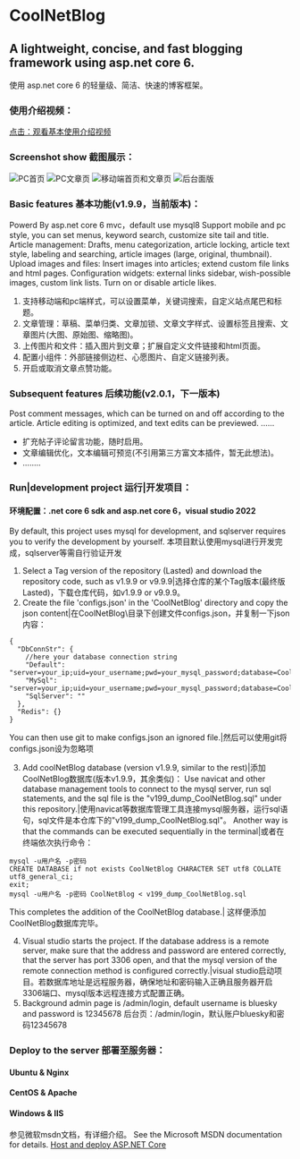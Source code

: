 # CoolNetBlog

## A lightweight, concise, and fast blogging framework using asp.net core 6.
使用 asp.net core 6 的轻量级、简洁、快速的博客框架。

### 使用介绍视频：
[点击：观看基本使用介绍视频](https://www.bilibili.com/video/BV19S4y1F7zA?share_source=copy_web "好玩：独自开发的极简博客框架~全手写部署Linux|windows")

### Screenshot show 截图展示：
![PC首页](https://s2.loli.net/2022/02/27/zhpayQPRT3OF6xw.png)
![PC文章页](https://s2.loli.net/2022/02/27/quPsDoGChXUyJWQ.png)
![移动端首页和文章页](https://s2.loli.net/2022/02/27/Jvqc1wPImfloSnu.png)
![后台面版](https://s2.loli.net/2022/02/27/sE6Otn5rgNUcbLJ.png)

### Basic features 基本功能(v1.9.9，当前版本)：
Powerd By asp.net core 6 mvc，default use mysql8
Support mobile and pc style, you can set menus, keyword search, customize site tail and title.
Article management: Drafts, menu categorization, article locking, article text style, labeling and searching, article images (large, original, thumbnail).
Upload images and files: Insert images into articles; extend custom file links and html pages.
Configuration widgets: external links sidebar, wish-possible images, custom link lists.
Turn on or disable article likes.
1. 支持移动端和pc端样式，可以设置菜单，关键词搜索，自定义站点尾巴和标题。
2. 文章管理：草稿、菜单归类、文章加锁、文章文字样式、设置标签且搜索、文章图片(大图、原始图、缩略图)。
3. 上传图片和文件：插入图片到文章；扩展自定义文件链接和html页面。
4. 配置小组件：外部链接侧边栏、心愿图片、自定义链接列表。
5. 开启或取消文章点赞功能。

### Subsequent features 后续功能(v2.0.1，下一版本)
Post comment messages, which can be turned on and off according to the article.
Article editing is optimized, and text edits can be previewed.
......
- 扩充帖子评论留言功能，随时启用。
- 文章编辑优化，文本编辑可预览(不引用第三方富文本插件，暂无此想法)。
- ........

### Run|development project 运行|开发项目：
#### 环境配置：.net core 6 sdk and asp.net core 6，visual studio 2022
By default, this project uses mysql for development, and sqlserver requires you to verify the development by yourself.
本项目默认使用mysql进行开发完成，sqlserver等需自行验证开发
1. Select a Tag version of the repository (Lasted) and download the repository code, such as v1.9.9 or v9.9.9|选择仓库的某个Tag版本(最终版Lasted)，下载仓库代码，如v1.9.9 or v9.9.9。
2. Create the file 'configs.json' in the 'CoolNetBlog' directory and copy the json content|在CoolNetBlog\目录下创建文件configs.json，并复制一下json内容：
```
{
  "DbConnStr": {
    //here your database connection string
    "Default": "server=your_ip;uid=your_username;pwd=your_mysql_password;database=CoolNetBlog",
    "MySql": "server=your_ip;uid=your_username;pwd=your_mysql_password;database=CoolNetBlog",
    "SqlServer": ""
  },
  "Redis": {}
}
```
You can then use git to make configs.json an ignored file.|然后可以使用git将configs.json设为忽略项

3. Add coolNetBlog database (version v1.9.9, similar to the rest)|添加CoolNetBlog数据库(版本v1.9.9，其余类似)：
Use navicat and other database management tools to connect to the mysql server, run sql statements, and the sql file is the "v199_dump_CoolNetBlog.sql" under this repository.|使用navicat等数据库管理工具连接mysql服务器，运行sql语句，sql文件是本仓库下的"v199_dump_CoolNetBlog.sql"。
Another way is that the commands can be executed sequentially in the terminal|或者在终端依次执行命令：
```
mysql -u用户名 -p密码
CREATE DATABASE if not exists CoolNetBlog CHARACTER SET utf8 COLLATE utf8_general_ci;
exit;
mysql -u用户名 -p密码 CoolNetBlog < v199_dump_CoolNetBlog.sql
```
This completes the addition of the CoolNetBlog database.| 这样便添加CoolNetBlog数据库完毕。

4. Visual studio starts the project. If the database address is a remote server, make sure that the address and password are entered correctly, that the server has port 3306 open, and that the mysql version of the remote connection method is configured correctly.|visual studio启动项目。若数据库地址是远程服务器，确保地址和密码输入正确且服务器开启3306端口、mysql版本远程连接方式配置正确。
5. Background admin page is /admin/login, default username is bluesky and password is 12345678
后台页：/admin/login，默认账户bluesky和密码12345678

### Deploy to the server 部署至服务器：
#### Ubuntu & Nginx
#### CentOS & Apache
#### Windows & IIS
参见微软msdn文档，有详细介绍。
See the Microsoft MSDN documentation for details.
[Host and deploy ASP.NET Core](https://docs.microsoft.com/en-us/aspnet/core/host-and-deploy/?view=aspnetcore-6.0"部署Linux|windows")

